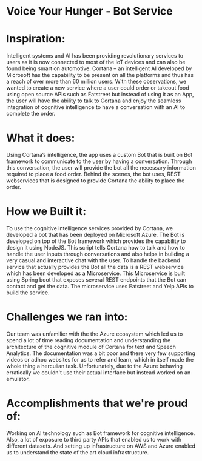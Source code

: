 # Voice Your Hunger - Bot Service

# Inspiration:
Intelligent systems and AI has been providing revolutionary services to users as it is now connected to most of the IoT devices and can also be found being smart on automotive. Cortana – an intelligent AI developed by Microsoft has the capability to be present on all the platforms and thus has a reach of over more than 60 million users. With these observations, we wanted to create a new service where a user could order or takeout food using open source APIs such as Eatstreet but instead of using it as an App, the user will have the ability to talk to Cortana and enjoy the seamless integration of cognitive intelligence to have a conversation with an AI to complete the order.

# What it does:
Using Cortana’s intelligence, the app uses a custom Bot that is built on Bot framework to communicate to the user by having a conversation. Through this conversation, the user will provide the bot all the necessary information required to place a food order. Behind the scenes, the bot uses, REST webservices that is designed to provide Cortana the ability to place the order.

# How we Built it:
To use the cognitive intelligence services provided by Cortana, we developed a bot that has been deployed on Microsoft Azure. The Bot is developed on top of the Bot framework which provides the capability to design it using NodeJS. This script tells Cortana how to talk and how to handle the user inputs through conversations and also helps in building a very casual and interactive chat with the user.
To handle the backend service that actually provides the Bot all the data is a REST webservice which has been developed as a Microservice. This Microservice is built using Spring boot that exposes several REST endpoints that the Bot can contact and get the data. The microservice uses Eatstreet and Yelp APIs to build the service.

# Challenges we ran into:
Our team was unfamilier with the the Azure ecosystem which led us to spend a lot of time reading documentation and understanding the architecture of the cognitive module of Cortana for text and Speech Analytics. The documentation was a bit poor and there very few supporting videos or adhoc websites for us to refer and learn, which in itself made the whole thing a herculian task. Unfortunately, due to the Azure behaving erratically we couldn't use their actual interface but instead worked on an emulator.

# Accomplishments that we're proud of:
Working on AI technology such as Bot framework for cognitive intelligence. Also, a lot of exposure to third party APIs that enabled us to work with different datasets. And setting up infrastructure on AWS and Azure enabled us to understand the state of the art cloud infrastructure.
